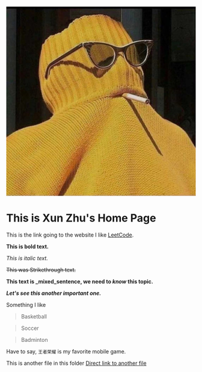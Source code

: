 
![Test Image 1](WechatIMG264.jpeg)

# This is Xun Zhu's Home Page

This is the link going to the website I like [LeetCode](https://leetcode.com/).

**This is bold text.**

*This is italic text.*

~~This was Strikethrough text.~~

**This text is _mixed_sentence, we need to _know_ this topic.**

***Let's see this another important one.***


Something I like

> Basketball

> Soccer

> Badminton


Have to say, `王者荣耀` is my favorite mobile game.



This is another file in this folder [Direct link to another file](README.md)
